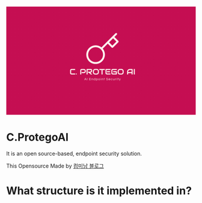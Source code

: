 ![initial](https://github.com/lastime1650/C.ProtegoAI/blob/main/Images/main_logo.png)

# C.ProtegoAI
It is an open source-based, endpoint security solution. 

This Opensource Made by [컴미남 블로그](https://blog.naver.com/lastime1650)

# What structure is it implemented in?


